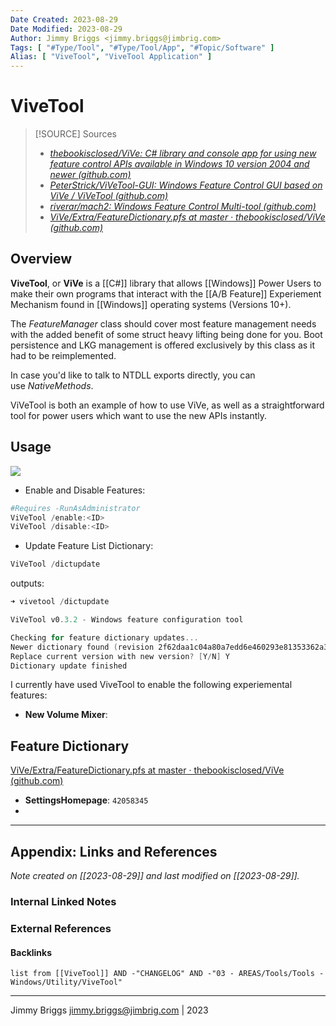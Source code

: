 ```yaml
---
Date Created: 2023-08-29
Date Modified: 2023-08-29
Author: Jimmy Briggs <jimmy.briggs@jimbrig.com>
Tags: [ "#Type/Tool", "#Type/Tool/App", "#Topic/Software" ]
Alias: [ "ViveTool", "ViveTool Application" ]
---
```


# ViveTool  

> [!SOURCE] Sources
> - *[thebookisclosed/ViVe: C# library and console app for using new feature control APIs available in Windows 10 version 2004 and newer (github.com)](https://github.com/thebookisclosed/ViVe)*
> - *[PeterStrick/ViVeTool-GUI: Windows Feature Control GUI based on ViVe / ViVeTool (github.com)](https://github.com/PeterStrick/ViVeTool-GUI)*
> - *[riverar/mach2: Windows Feature Control Multi-tool (github.com)](https://github.com/riverar/mach2)*
> - *[ViVe/Extra/FeatureDictionary.pfs at master · thebookisclosed/ViVe (github.com)](https://github.com/thebookisclosed/ViVe/blob/master/Extra/FeatureDictionary.pfs)*


## Overview

**ViveTool**, or **ViVe** is a [[C#]] library that allows [[Windows]] Power Users to make their own programs that interact with the [[A/B Feature]] Experiement Mechanism found in [[Windows]] operating systems (Versions 10+).

The _FeatureManager_ class should cover most feature management needs with the added benefit of some struct heavy lifting being done for you. Boot persistence and LKG management is offered exclusively by this class as it had to be reimplemented.

In case you'd like to talk to NTDLL exports directly, you can use _NativeMethods_.

ViVeTool is both an example of how to use ViVe, as well as a straightforward tool for power users which want to use the new APIs instantly.



## Usage

![](https://i.imgur.com/rI4IXKu.png)

- Enable and Disable Features:

```powershell
#Requires -RunAsAdministrator
ViVeTool /enable:<ID>
ViVeTool /disable:<ID>
```

- Update Feature List Dictionary:

```powershell
ViVeTool /dictupdate
```

outputs:

```powershell
➜ vivetool /dictupdate

ViVeTool v0.3.2 - Windows feature configuration tool

Checking for feature dictionary updates...
Newer dictionary found (revision 2f62daa1c04a80a7edd6e460293e81353362a3be)
Replace current version with new version? [Y/N] Y
Dictionary update finished
```



I currently have used ViveTool to enable the following experiemental features:

- **New Volume Mixer**:

## Feature Dictionary

[ViVe/Extra/FeatureDictionary.pfs at master · thebookisclosed/ViVe (github.com)](https://github.com/thebookisclosed/ViVe/blob/master/Extra/FeatureDictionary.pfs)

- **SettingsHomepage**: `42058345`
- 
***

## Appendix: Links and References

*Note created on [[2023-08-29]] and last modified on [[2023-08-29]].*

### Internal Linked Notes

### External References

#### Backlinks

```dataview
list from [[ViveTool]] AND -"CHANGELOG" AND -"03 - AREAS/Tools/Tools - Windows/Utility/ViveTool"
```


***

Jimmy Briggs <jimmy.briggs@jimbrig.com> | 2023
